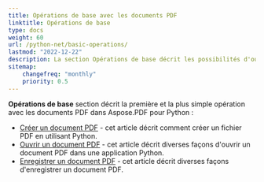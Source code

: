 ```yaml
---
title: Opérations de base avec les documents PDF
linktitle: Opérations de base
type: docs
weight: 60
url: /python-net/basic-operations/
lastmod: "2022-12-22"
description: La section Opérations de base décrit les possibilités d'ouverture et de sauvegarde des documents PDF en utilisant Aspose.PDF pour Python via .NET.
sitemap:
    changefreq: "monthly"
    priority: 0.5
---
```


**Opérations de base** section décrit la première et la plus simple opération avec les documents PDF dans Aspose.PDF pour Python :

- [Créer un document PDF](/pdf/python-net/create-document/) - cet article décrit comment créer un fichier PDF en utilisant Python.
- [Ouvrir un document PDF](/pdf/python-net/open-pdf-document/) - cet article décrit diverses façons d'ouvrir un document PDF dans une application Python.
- [Enregistrer un document PDF](/pdf/python-net/save-pdf-document/) - cet article décrit diverses façons d'enregistrer un document PDF.